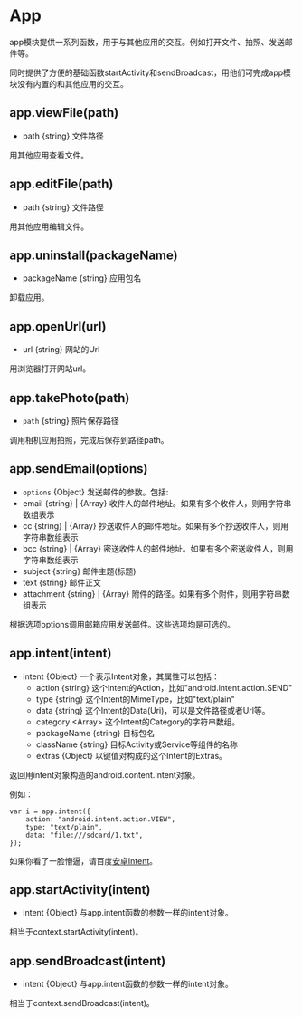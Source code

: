 # App

app模块提供一系列函数，用于与其他应用的交互。例如打开文件、拍照、发送邮件等。

同时提供了方便的基础函数startActivity和sendBroadcast，用他们可完成app模块没有内置的和其他应用的交互。

## app.viewFile(path)
* path {string} 文件路径

用其他应用查看文件。

## app.editFile(path)
* path {string} 文件路径

用其他应用编辑文件。

## app.uninstall(packageName)
* packageName {string} 应用包名

卸载应用。

## app.openUrl(url)
* url {string} 网站的Url

用浏览器打开网站url。

## app.takePhoto(path)
* `path` {string} 照片保存路径

调用相机应用拍照，完成后保存到路径path。

## app.sendEmail(options)
*  `options` {Object} 发送邮件的参数。包括:
  * email {string} | {Array} 收件人的邮件地址。如果有多个收件人，则用字符串数组表示
  * cc {string} | {Array} 抄送收件人的邮件地址。如果有多个抄送收件人，则用字符串数组表示
  * bcc {string} | {Array} 密送收件人的邮件地址。如果有多个密送收件人，则用字符串数组表示
  * subject {string}  邮件主题(标题)
  * text {string} 邮件正文
  * attachment {string} | {Array} 附件的路径。如果有多个附件，则用字符串数组表示

根据选项options调用邮箱应用发送邮件。这些选项均是可选的。

## app.intent(intent)
* intent {Object} 一个表示Intent对象，其属性可以包括：
    * action {string} 这个Intent的Action，比如"android.intent.action.SEND"
    * type {string} 这个Intent的MimeType，比如"text/plain"
    * data {string} 这个Intent的Data(Uri)，可以是文件路径或者Url等。
    * category \<Array\> 这个Intent的Category的字符串数组。
    * packageName {string} 目标包名
    * className {string} 目标Activity或Service等组件的名称
    * extras {Object} 以键值对构成的这个Intent的Extras。

返回用intent对象构造的android.content.Intent对象。

例如：
```
var i = app.intent({
    action: "android.intent.action.VIEW",
    type: "text/plain",
    data: "file:///sdcard/1.txt",
});
```

如果你看了一脸懵逼，请百度[安卓Intent](https://www.baidu.com/s?wd=android%20Intent)。

## app.startActivity(intent)
* intent {Object} 与app.intent函数的参数一样的intent对象。

相当于context.startActivity(intent)。


## app.sendBroadcast(intent)
* intent {Object} 与app.intent函数的参数一样的intent对象。

相当于context.sendBroadcast(intent)。


